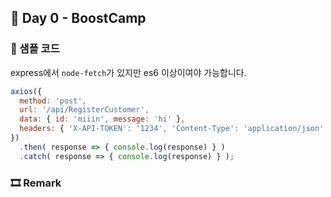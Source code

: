 ## 📕 Day 0 - BoostCamp

### 📘 샘플 코드 

express에서 `node-fetch`가 있지만 es6 이상이여야 가능합니다.

```javascript
axios({
  method: 'post',
  url: '/api/RegisterCustomer',
  data: { id: 'miiin', message: 'hi' },
  headers: { 'X-API-TOKEN': '1234', 'Content-Type': 'application/json' },
})
  .then( response => { console.log(response) } )
  .catch( response => { console.log(response) } );
```

### 🎞 Remark
